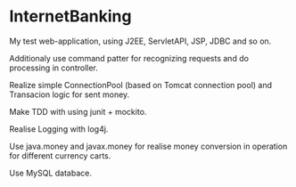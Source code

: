 # InternetBanking
My test web-application, using J2EE, ServletAPI, JSP, JDBC and so on.

Additionaly use command patter for recognizing requests and do processing in controller.

Realize simple ConnectionPool (based on Tomcat connection pool) and Transacion logic for sent money.

Make TDD with using junit + mockito.

Realise Logging with log4j.

Use java.money and javax.money for realise money conversion in operation for different currency carts.

Use MySQL databace.
